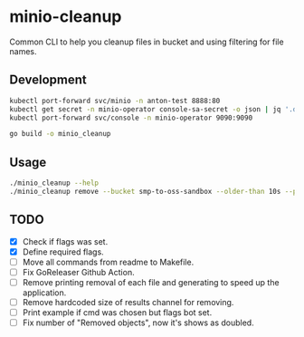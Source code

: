 # minio-cleanup

Common CLI to help you cleanup files in bucket and using filtering for file names.

## Development
```bash
kubectl port-forward svc/minio -n anton-test 8888:80
kubectl get secret -n minio-operator console-sa-secret -o json | jq '.data.token' -r | base64 -d
kubectl port-forward svc/console -n minio-operator 9090:9090
```

```bash
go build -o minio_cleanup
```

## Usage
```bash
./minio_cleanup --help
./minio_cleanup remove --bucket smp-to-oss-sandbox --older-than 10s --prefix inbox --suffix .json --workers 20 --host localhost:8888 --access-key <access_key> --secret-key <secret_key>`
```

## TODO
- [x] Check if flags was set.
- [x] Define required flags.
- [ ] Move all commands from readme to Makefile.
- [ ] Fix GoReleaser Github Action.
- [ ] Remove printing removal of each file and generating to speed up the application.
- [ ] Remove hardcoded size of results channel for removing.
- [ ] Print example if cmd was chosen but flags bot set.
- [ ] Fix number of "Removed objects", now it's shows as doubled.

